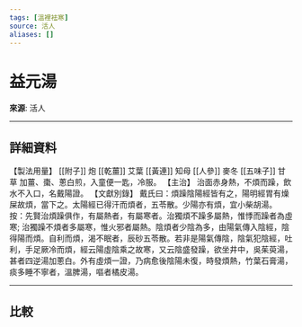 ```yaml
---
tags: [溫裡袪寒]
source: 活人
aliases: []
---
```


# 益元湯

**來源**: 活人  

---

## 詳細資料
【製法用量】 [[附子]] 炮 [[乾薑]] 艾葉 [[黃連]] 知母 [[人參]] 麥冬 [[五味子]] 甘草
加薑、棗、蔥白煎，入童便一匙，冷服。
【主治】
治面赤身熱，不煩而躁，飲水不入口，名戴陽證。
【文獻別錄】
戴氏曰：煩躁陰陽經皆有之，陽明經胃有燥屎故煩，當下之。太陽經已得汗而煩者，五苓散。少陽亦有煩，宜小柴胡湯。
按：先賢治煩躁俱作，有屬熱者，有屬寒者。治獨煩不躁多屬熱，惟悸而躁者為虛寒; 治獨躁不煩者多屬寒，惟火邪者屬熱。陰煩者少陰為多，由陽氣傳入陰經，陰得陽而煩。自利而煩，渴不眠者，辰砂五苓散。若非是陽氣傳陰，陰氣犯陰經，吐利，手足厥冷而煩，經云陽虛陰乘之故寒，又云陰盛發躁，欲坐井中，吳茱萸湯，甚者四逆湯加蔥白。外有虛煩一證，乃病愈後陰陽未復，時發煩熱，竹葉石膏湯，痰多睡不寧者，溫脾湯，嘔者橘皮湯。

---

## 比較
